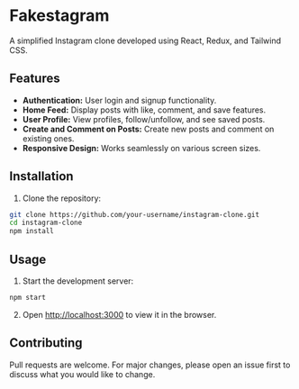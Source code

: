 # Fakestagram

A simplified Instagram clone developed using React, Redux, and Tailwind CSS.

## Features

- **Authentication:** User login and signup functionality.
- **Home Feed:** Display posts with like, comment, and save features.
- **User Profile:** View profiles, follow/unfollow, and see saved posts.
- **Create and Comment on Posts:** Create new posts and comment on existing ones.
- **Responsive Design:** Works seamlessly on various screen sizes.

## Installation

1. Clone the repository:

```bash
git clone https://github.com/your-username/instagram-clone.git
cd instagram-clone
npm install
```

## Usage

1. Start the development server:

```bash
npm start
```

2. Open [http://localhost:3000](http://localhost:3000) to view it in the browser.

## Contributing

Pull requests are welcome. For major changes, please open an issue first to discuss what you would like to change.

